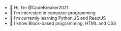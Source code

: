 - 👋 Hi, I’m @CodeBreaker2021
- 👀 I’m interested in computer programming
- 🌱 I’m currently learning Python,JS and ReactJS
- 🌱 I know Block-based programming, HTML and CSS


<!---
CodeBreaker2021/CodeBreaker2021 is a ✨ special ✨ repository because its `README.md` (this file) appears on your GitHub profile.
You can click the Preview link to take a look at your changes.
--->
